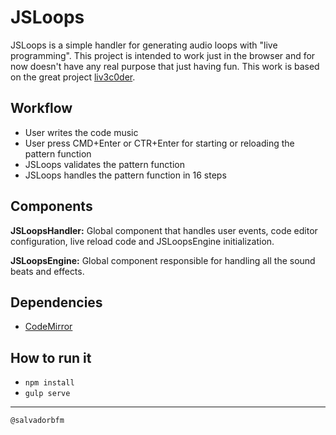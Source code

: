 # JSLoops
JSLoops is a simple handler for generating audio loops with "live programming". This project is intended to work just in the browser and for now doesn't have any real purpose that just having fun. This work is based on the great project [liv3c0der](https://github.com/halfbyte/liv3c0der/).

## Workflow
* User writes the code music
* User press CMD+Enter or CTR+Enter for starting or reloading the pattern function
* JSLoops validates the pattern function
* JSLoops handles the pattern function in 16 steps

## Components
**JSLoopsHandler:**
Global component that handles user events, code editor configuration, live reload code and JSLoopsEngine initialization.

**JSLoopsEngine:** Global component responsible for handling all the sound beats and effects.

## Dependencies
* [CodeMirror](https://github.com/codemirror/codemirror)

## How to run it
* `npm install`
* `gulp serve`
------------------------------
`@salvadorbfm`
